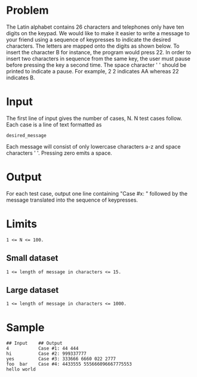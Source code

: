 # Problem

The Latin alphabet contains 26 characters and telephones only have ten digits
on the keypad. We would like to make it easier to write a message to your
friend using a sequence of keypresses to indicate the desired characters. The
letters are mapped onto the digits as shown below. To insert the character B
for instance, the program would press 22. In order to insert two characters in
sequence from the same key, the user must pause before pressing the key a
second time. The space character ' ' should be printed to indicate a pause. For
example, 2 2 indicates AA whereas 22 indicates B.


# Input

The first line of input gives the number of cases, N. N test cases follow. Each
case is a line of text formatted as

    desired_message

Each message will consist of only lowercase characters a-z and space characters
' '. Pressing zero emits a space.

# Output

For each test case, output one line containing "Case #x: " followed by the
message translated into the sequence of keypresses.

# Limits

    1 <= N <= 100.

## Small dataset

    1 <= length of message in characters <= 15.

## Large dataset

    1 <= length of message in characters <= 1000.

# Sample

    ## Input    ## Output
    4           Case #1: 44 444
    hi          Case #2: 999337777
    yes         Case #3: 333666 6660 022 2777
    foo  bar    Case #4: 4433555 555666096667775553
    hello world
